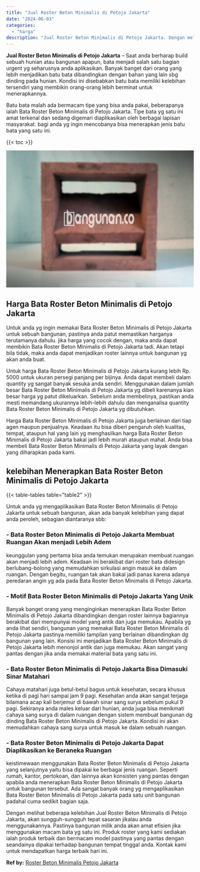 ```yaml
---
title: "Jual Roster Beton Minimalis di Petojo Jakarta"
date: "2024-06-03"
categories: 
  - "harga"
description: "Jual Roster Beton Minimalis di Petojo Jakarta. Dengan melihat beberapa kelebihan Jual Roster Beton Minimalis di Petojo Jakarta, akan sungguh-sungguh tepat sa..."
---
```


**Jual Roster Beton Minimalis di Petojo Jakarta** – Saat anda berharap build sebuah hunian atau bangunan apapun, bata menjadi salah satu bagian urgent yg seharusnya anda aplikasikan. Banyak banget dari orang yang lebih menjadikan batu bata dibandingkan dengan bahan yang lain sbg dinding pada hunian. Kondisi ini disebabkan batu bata memiliki kelebihan tersendiri yang membikin orang-orang lebih berminat untuk menerapkannya.

Batu bata malah ada bermacam tipe yang bisa anda pakai, beberapanya ialah Bata Roster Beton Minimalis di Petojo Jakarta. Tipe bata yg satu ini amat terkenal dan sedang digemari diaplikasikan oleh berbagai lapisan masyarakat. bagi anda yg ingin mencobanya bisa menerapkan jenis batu bata yang satu ini.

{{< toc >}}

![Jual Roster Beton Minimalis di Petojo Jakarta](/images/bata-roster-minimalis-37.png)

## Harga Bata Roster Beton Minimalis di Petojo Jakarta

Untuk anda yg ingin memakai Bata Roster Beton Minimalis di Petojo Jakarta untuk sebuah bangunan, pastinya anda patut memastikan harganya terutamanya dahulu. jika harga yang cocok dengan, maka anda dapat membikin Bata Roster Beton Minimalis di Petojo Jakarta tadi. Akan tetapi bila tidak, maka anda dapat menjadikan roster lainnya untuk bangunan yg akan anda buat.

Untuk harga Bata Roster Beton Minimalis di Petojo Jakarta kurang lebih Rp. 5000 untuk ukuran persegi panjang per bijinya. Anda dapat membeli dalam quantity yg sangat banyak sesuka anda sendiri. Menggunakan dalam jumlah besar Bata Roster Beton Minimalis di Petojo Jakarta yg dibeli karenanya kian besar harga yg patut dikeluarkan. Sebelum anda membelinya, pastikan anda mesti memandang ukurannya lebih-lebih dahulu dan menganalisa quantity Bata Roster Beton Minimalis di Petojo Jakarta yg dibutuhkan.

Harga Bata Roster Beton Minimalis di Petojo Jakarta juga berlainan dari tiap agen maupun penjualnya. Keadaan itu bisa diberi pengaruh oleh kualitas, tempat, ataupun hal yang lain yg menghasilkan harga Bata Roster Beton Minimalis di Petojo Jakarta bakal jadi lebih murah ataupun mahal. Anda bisa membeli Bata Roster Beton Minimalis di Petojo Jakarta yang layak dengan yang diharapkan pada kami.

## kelebihan Menerapkan Bata Roster Beton Minimalis di Petojo Jakarta

{{< table-tables table="table2" >}}

Untuk anda yg mengaplikasikan Bata Roster Beton Minimalis di Petojo Jakarta untuk sebuah bangunan, akan ada banyak kelebihan yang dapat anda peroleh, sebagian diantaranya sbb:

### \- Bata Roster Beton Minimalis di Petojo Jakarta Membuat Ruangan Akan menjadi Lebih Adem

keunggulan yang pertama bisa anda temukan merupakan membuat ruangan akan menjadi lebih adem. Keadaan ini berakibat dari roster bata didesign berlubang-bolong yang memudahkan sirkulasi angin masuk ke dalam ruangan. Dengan begitu, ruangan tak akan bakal jadi panas karena adanya peredaran angin yg ada pada Bata Roster Beton Minimalis di Petojo Jakarta.

### \- Motif Bata Roster Beton Minimalis di Petojo Jakarta Yang Unik

Banyak banget orang yang menginginkan menerapkan Bata Roster Beton Minimalis di Petojo Jakarta dibandingkan dengan roster lainnya bagiannya berakibat dari mempunyai model yang antik dan juga memukau. Apabila yg anda lihat sendiri, bangunan yang memakai Bata Roster Beton Minimalis di Petojo Jakarta pastinya memiliki tampilan yang berlainan dibandingkan dg bangunan yang lain. Konsisi ini menjadikan Bata Roster Beton Minimalis di Petojo Jakarta lebih menonjol antik dan juga memukau. Akan sangat yang pantas dengan jika anda memakai material bata yang satu ini.

### \- Bata Roster Beton Minimalis di Petojo Jakarta Bisa Dimasuki Sinar Matahari

Cahaya matahari juga betul-betul bagus untuk kesehatan, secara khusus ketika di pagi hari sampai jam 9 pagi. Kesehatan anda akan sangat terjaga bilamana acap kali berjemur di bawah sinar sang surya sebelum pukul 9 pagi. Sekiranya anda males keluar dari hunian, anda juga bisa menikmati cahaya sang surya di dalam ruangan dengan sistem membuat bangunan dg dinding Bata Roster Beton Minimalis di Petojo Jakarta. Kondisi ini akan memudahkan cahaya sang surya untuk masuk ke dalam sebuah ruangan.

### \- Bata Roster Beton Minimalis di Petojo Jakarta Dapat Diaplikasikan ke Beraneka Ruangan

keistimewaan menggunakan Bata Roster Beton Minimalis di Petojo Jakarta yang selanjutnya yaitu bisa dipakai ke berbagai jenis ruangan. Seperti rumah, kantor, pertokoan, dan lainnya akan konsisten yang pantas dengan apabila anda menerapkan Bata Roster Beton Minimalis di Petojo Jakarta untuk bangunan tersebut. Ada sangat banyak orang yg mengaplikasikan Bata Roster Beton Minimalis di Petojo Jakarta pada satu unit bangunan padahal cuma sedikit bagian saja.

Dengan melihat beberapa kelebihan Jual Roster Beton Minimalis di Petojo Jakarta, akan sungguh-sungguh tepat sasaran jikalau anda menggunakannya. Pastinya bangunan milik anda akan amat efisien jika menggunakan macam bata yg satu ini. Produk roster yang kami sediakan ialah produk terbaik dan bermacam model pastinya yang pantas dengan seandainya dipakai terhadap bangunan tempat tinggal anda. Kontak kami untuk mendapatkan harga terbaik hari ini.

**Ref by:** [Roster Beton Minimalis Petojo Jakarta](https://id.wikipedia.org/wiki/Roster)
